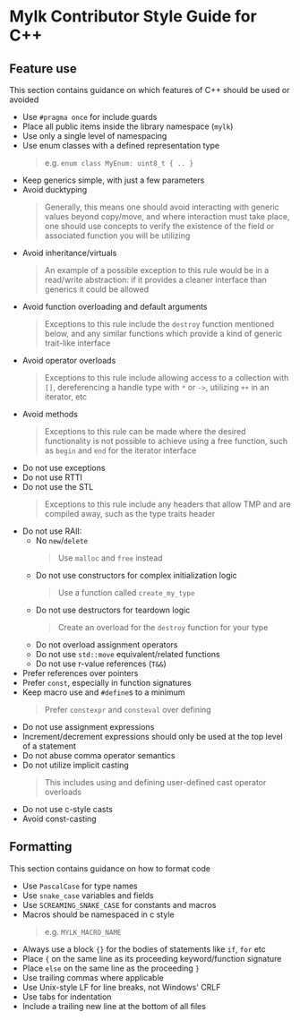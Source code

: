 # Mylk Contributor Style Guide for C++


## Feature use
This section contains guidance on which features of C++ should be used or avoided

+ Use `#pragma once` for include guards
+ Place all public items inside the library namespace (`mylk`)
+ Use only a single level of namespacing
+ Use enum classes with a defined representation type
  > e.g. `enum class MyEnum: uint8_t { .. }`
+ Keep generics simple, with just a few parameters
+ Avoid ducktyping
  > Generally, this means one should avoid interacting with generic values beyond copy/move, and where interaction must take place, one should use concepts to verify the existence of the field or associated function you will be utilizing
+ Avoid inheritance/virtuals
  > An example of a possible exception to this rule would be in a read/write abstraction: if it provides a cleaner interface than generics it could be allowed
+ Avoid function overloading and default arguments
  > Exceptions to this rule include the `destroy` function mentioned below, and any similar functions which provide a kind of generic trait-like interface
+ Avoid operator overloads
  > Exceptions to this rule include allowing access to a collection with `[]`, dereferencing a handle type with `*` or `->`, utilizing `++` in an iterator, etc
+ Avoid methods
  > Exceptions to this rule can be made where the desired functionality is not possible to achieve using a free function, such as `begin` and `end` for the iterator interface
+ Do not use exceptions
+ Do not use RTTI
+ Do not use the STL
  > Exceptions to this rule include any headers that allow TMP and are compiled away, such as the type traits header
+ Do not use RAII:
  - No `new`/`delete`
    > Use `malloc` and `free` instead
  - Do not use constructors for complex initialization logic
    > Use a function called `create_my_type`
  - Do not use destructors for teardown logic
    > Create an overload for the `destroy` function for your type
  - Do not overload assignment operators
  - Do not use `std::move` equivalent/related functions
  - Do not use r-value references (`T&&`)
+ Prefer references over pointers
+ Prefer `const`, especially in function signatures
+ Keep macro use and `#define`s to a minimum
  > Prefer `constexpr` and `consteval` over defining
+ Do not use assignment expressions
+ Increment/decrement expressions should only be used at the top level of a statement
+ Do not abuse comma operator semantics
+ Do not utilize implicit casting
  > This includes using and defining user-defined cast operator overloads
+ Do not use c-style casts
+ Avoid const-casting


## Formatting
This section contains guidance on how to format code

+ Use `PascalCase` for type names
+ Use `snake_case` variables and fields
+ Use `SCREAMING_SNAKE_CASE` for constants and macros
+ Macros should be namespaced in c style
  > e.g. `MYLK_MACRO_NAME`
+ Always use a block `{}` for the bodies of statements like `if`, `for` etc
+ Place `{` on the same line as its proceeding keyword/function signature
+ Place `else` on the same line as the proceeding `}`
+ Use trailing commas where applicable
+ Use Unix-style LF for line breaks, not Windows' CRLF
+ Use tabs for indentation
+ Include a trailing new line at the bottom of all files